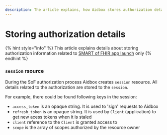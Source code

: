 ```yaml
---
description: The article explains, how Aidbox stores authorization details
---
```


# Storing authorization details

{% hint style="info" %}
This article explains details about storing authorization information related to [SMART of FHIR app launch](../how-to-guides/smart-on-fhir/smart-on-fhir-app-launch.md) only
{% endhint %}

### `session` rsource

During the SoF authorization process Aidbox creates `session` resource. All details related to the authorization are stored to the `session`.

For example, there could be found following keys in the session:

* `access_token` is an opaque string. It is used to 'sign' requests to Aidbox
* `refresh_token` is an opaque string. It is used by `Client` (application) to get new acess tokens when it is staled
* `client` reference to the `Client` is granted access to
* `scope` is the array of scopes authorized by the resource owner
